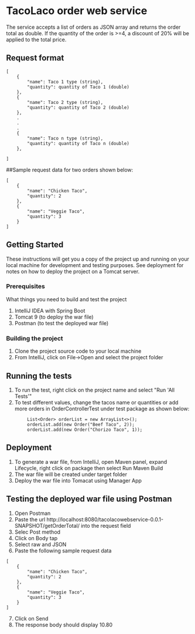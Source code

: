 # TacoLaco order web service

The service accepts a list of orders as JSON array and returns the order total as double. If the quantity of the order is >=4, a discount of 20% will be applied to the total price.

## Request format

```
[
    {
        "name": Taco 1 type (string),
        "quantity": quantity of Taco 1 (double)
    },
    {
        "name": Taco 2 type (string),
        "quantity": quantity of Taco 2 (double)
    },
    .
    .
    .
    {
        "name": Taco n type (string),
        "quantity": quantity of Taco n (double)
    },   
   
]
```
##Sample request data for two orders shown below:

```
[
    {
        "name": "Chicken Taco",
        "quantity": 2
    },
    {
        "name": "Veggie Taco",
        "quantity": 3
    }
]
```

## Getting Started

These instructions will get you a copy of the project up and running on your local machine for development and testing purposes. See deployment for notes on how to deploy the project on a Tomcat server.

### Prerequisites

What things you need to build and test the project 

1. IntelliJ IDEA with Spring Boot
2. Tomcat 9 (to deploy the war file)
3. Postman (to test the deployed war file)

### Building the project

1. Clone the project source code to your local machine
2. From IntelliJ, click on File->Open and select the project folder 

## Running the tests

1. To run the test, right click on the project name and select "Run 'All Tests'"
2. To test different values, change the tacos name or quantities or add more orders in OrderControllerTest under test package as shown below:

```
        List<Order> orderList = new ArrayList<>();
        orderList.add(new Order("Beef Taco", 2));
        orderList.add(new Order("Chorizo Taco", 1));
```

## Deployment

1. To generate a war file, from IntelliJ, open Maven panel, expand Lifecycle, right click on package then select Run Maven Build
2. The war file will be created under target folder
3. Deploy the war file into Tomacat using Manager App


## Testing the deployed war file using Postman

1. Open Postman
2. Paste the url http://localhost:8080/tacolacowebservice-0.0.1-SNAPSHOT/getOrderTotal/ into the request field
3. Selec Post method
4. Click on Body tap
5. Select raw and JSON
6. Paste the following sample request data

```
[
    {
        "name": "Chicken Taco",
        "quantity": 2
    },
    {
        "name": "Veggie Taco",
        "quantity": 3
    }
]
```
7. Click on Send
8. The response body should display 10.80
